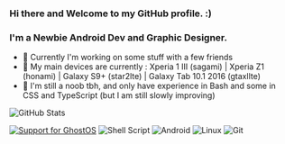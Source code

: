### Hi there and Welcome to my GitHub profile. :)

### I'm a Newbie Android Dev and Graphic Designer.
- 🔭 Currently I'm working on some stuff with a few friends
- 📱 My main devices are currently : Xperia 1 III (sagami) | Xperia Z1 (honami) | Galaxy S9+ (star2lte) | Galaxy Tab 10.1 2016 (gtaxllte)
- 👀 I'm still a noob tbh, and only have experience in Bash and some in CSS and TypeScript (but I am still slowly improving)

![GitHub Stats](https://github-readme-stats.vercel.app/api?username=saku-bruh&theme=midnight-purple)
  
  <a href="https://t.me/GhostOS_AOSP"> <img src="https://img.shields.io/badge/telegram-Support_Group-informational?style=for-the-badge&labelColor=121217&logo=telegram" alt="Support for GhostOS" /></a>
<img alt="Shell Script" src="https://img.shields.io/badge/shell_script-%23121011.svg?style=for-the-badge&logo=gnu-bash&logoColor=white"/>
<img alt="Android" src="https://img.shields.io/badge/Android-3DDC84?style=for-the-badge&logo=android&logoColor=white" /> <img alt="Linux" src="https://img.shields.io/badge/Linux-FCC624?style=for-the-badge&logo=linux&logoColor=black"> <img alt="Git" src="https://img.shields.io/badge/git-%23F05033.svg?style=for-the-badge&logo=git&logoColor=white"/>
